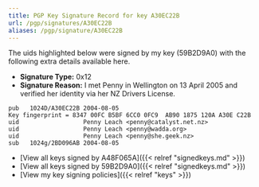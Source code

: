 ```yaml
---
title: PGP Key Signature Record for key A30EC22B
url: /pgp/signatures/A30EC22B
aliases: /pgp/signature/A30EC22B
---
```



The uids highlighted below were signed by my key (59B2D9A0) with
 the following extra details available
here.

 * **Signature Type:** 0x12
 * **Signature Reason:** I met Penny in Wellington on 13 April 2005 and verified her identity via her NZ Drivers License.

```text {hl_lines=[4, 5, 3]}
pub   1024D/A30EC22B 2004-08-05
Key fingerprint = 8347 00FC B5BF 6CC0 0FC9  AB90 1875 120A A30E C22B
uid                  Penny Leach <penny@catalyst.net.nz>
uid                  Penny Leach <penny@wadda.org>
uid                  Penny Leach <penny@she.geek.nz>
sub   1024g/2BD096AB 2004-08-05
```

  * [View all keys signed by A48F065A]({{< relref "signedkeys.md" >}})
  * [View all keys signed by 59B2D9A0]({{< relref "signedkeys.md" >}})
  * [View my key signing policies]({{< relref "keys" >}})